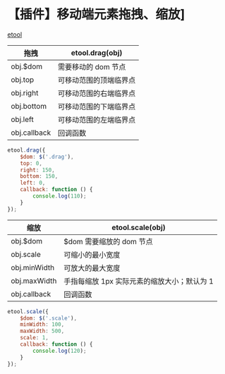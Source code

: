 # 【插件】移动端元素拖拽、缩放]

[etool](https://github.com/hewq/Front-end/blob/master/apps/JavaScript/elementtool/js/etool.js)

| 拖拽         | etool.drag(obj)        |
| ------------ | ---------------------- |
| obj.$dom     | 需要移动的 dom 节点    |
| obj.top      | 可移动范围的顶端临界点 |
| obj.right    | 可移动范围的右端临界点 |
| obj.bottom   | 可移动范围的下端临界点 |
| obj.left     | 可移动范围的左端临界点 |
| obj.callback | 回调函数               |

```javascript
etool.drag({
	$dom: $('.drag'),
	top: 0,
	right: 150,
	bottom: 150,
	left: 0,
	callback: function () {
		console.log(110);
	}
});
```

| 缩放         | etool.scale(obj)                            |
| ------------ | ------------------------------------------- |
| obj.$dom     | $dom 需要缩放的 dom 节点                    |
| obj.scale    | 可缩小的最小宽度                            |
| obj.minWidth | 可放大的最大宽度                            |
| obj.maxWidth | 手指每缩放 1px 实际元素的缩放大小；默认为 1 |
| obj.callback | 回调函数                                    |

```javascript
etool.scale({
	$dom: $('.scale'),
	minWidth: 100,
	maxWidth: 500,
	scale: 1,
	callback: function () {
		console.log(120);
	}
});
```

